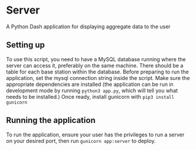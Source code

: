 # Server
A Python Dash application for displaying aggregate data to the user
## Setting up
To use this script, you need to have a MySQL database running where the server can access it, preferably on the same machine. There should be a table for each base station within the database. Before preparing to run the application, set the mysql connection string inside the script.
Make sure the appropriate dependencies are installed (the application can be run in development mode by running `python3 app.py`, which will tell you what needs to be installed.)
Once ready, install gunicorn with `pip3 install gunicorn`
## Running the application
To run the application, ensure your user has the privileges to run a server on your desired port, then run `gunicorn app:server` to deploy.
